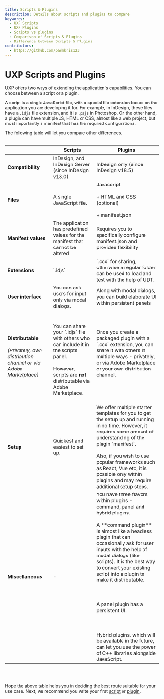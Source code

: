 ```yaml
---
title: Scripts & Plugins
description: Details about scripts and plugins to compare
keywords:
  - UXP Scripts
  - UXP Plugins
  - Scripts vs plugins
  - Comparison of Scripts & Plugins
  - Difference between Scripts & Plugins
contributors:
  - https://github.com/padmkris123
---
```


# UXP Scripts and Plugins

UXP offers two ways of extending the application's capabilities. You can choose between a script or a plugin. 

A script is a single JavaScript file, with a special file extension based on the application you are developing it for. For example, in InDesign, these files have a `.idjs` file extension, and it is `.psjs` in Photoshop. On the other hand, a plugin can have multiple JS, HTML or CSS, almost like a web project, but most importantly a manifest that has the required configurations.

The following table will let you compare other differences. <br></br>

<table columnWidths="20,40,40">
    <thead>
        <tr>
            <th></th>
            <th>Scripts</th>
            <th>Plugins</th>
        </tr>
    </thead>
    <tbody>
        <tr>
            <td><b>Compatibility</b></td>
            <td>InDesign, and InDesign Server (since InDesign v18.0)</td>
            <td>InDesign only (since InDesign v18.5)</td>
        </tr>
        <tr>
            <td><b>Files</b></td>
            <td>A single JavaScript file.</td>
            <td>
                Javascript <br></br>
                + HTML and CSS (optional) <br></br>
                + manifest.json</td>
        </tr>
        <tr>
            <td><b>Manifest values</b></td>
            <td>The application has predefined values for the manifest that cannot be altered</td>
            <td>Requires you to specifically configure manifest.json and provides flexibility</td>
        </tr>
        <tr>
            <td><b>Extensions</b></td>
            <td>`.idjs`</td>
            <td>`.ccx` for sharing, otherwise a regular folder can be used to load and test with the help of UDT.</td>
        </tr>
        <tr>
            <td><b>User interface</b></td>
            <td>You can ask users for input only via modal dialogs.</td>
            <td>Along with modal dialogs, you can build elaborate UI within persistent panels</td>
        </tr>
        <tr>
            <td><b>Distributable</b> <br></br>
                <i>(Privately, own distribution channel or via Adobe Marketplace)</i> 
            </td>
            <td> <br></br>
                You can share your `.idjs` file with others who can include it in the scripts panel. <br></br>
                However, scripts are <b>not</b> distributable via Adobe Marketplace.<br></br></td>
            <td>
                Once you create a packaged plugin with a `.ccx` extension, you can share it with others in multiple ways - privately, or via Adobe Marketplace or your own distribution channel.<br></br>
                </td>
        </tr>
        <tr>
            <td><b>Setup</b></td>
            <td>Quickest and easiest to set up.</td>
            <td>We offer multiple starter templates for you to get the setup up and running in no time. However, it requires some amount of understanding of the plugin `manifest`. <br></br>
            Also, if you wish to use popular frameworks such as React, Vue etc, it is possible only within plugins and may require additional setup steps. </td>
        </tr>
        <tr>
            <td><b>Miscellaneous</b></td>
            <td>-</td>
            <td>
                You have three flavors within plugins - command, panel and hybrid plugins. <br></br>
                A **command plugin** is almost like a headless plugin that can occasionally ask for user inputs with the help of modal dialogs (like scripts). It is the best way to convert your existing script into a plugin to make it distributable. <br></br><br></br>
                A panel plugin has a persistent UI. <br></br><br></br>
                Hybrid plugins, which will be available in the future, can let you use the power of C++ libraries alongside JavaScript.</td>
        </tr>
    </tbody>
</table>

<br></br>

Hope the above table helps you in deciding the best route suitable for your use case. Next, we recommend you write your first [script](../../scripts/getting-started) or [plugin](../../plugins/getting-started).
